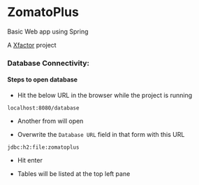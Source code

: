 # ZomatoPlus
Basic Web app using Spring

A [Xfactor](http://www.thinkxfactor.com/img/xfactorlogo.png) project

### Database Connectivity:

#### Steps to open database

- Hit the below URL in the browser while the project is running

```
localhost:8080/database
```

- Another from will open

- Overwrite the ``` Database URL ``` field in that form with this URL

```
jdbc:h2:file:zomatoplus
```

- Hit enter

- Tables will be listed at the top left pane

